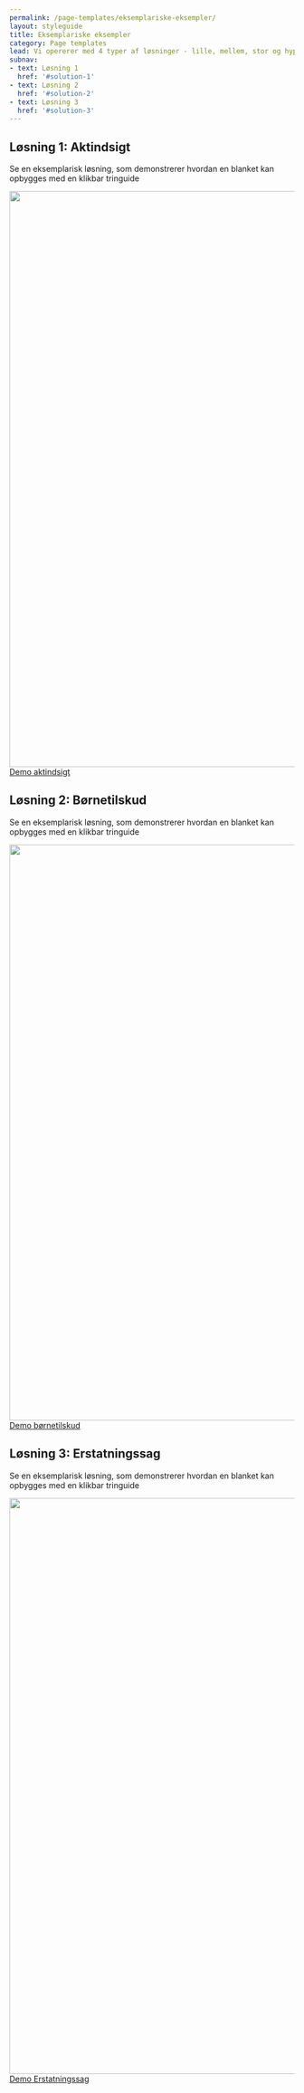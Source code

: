 ```yaml
---
permalink: /page-templates/eksemplariske-eksempler/
layout: styleguide
title: Eksemplariske eksempler
category: Page templates
lead: Vi opererer med 4 typer af løsninger - lille, mellem, stor og hyper. I den endelige guide skal der på denne side vises eksempler for hvordan styleguiden er anvendt til at bygge alt lige fra den simpleste blanket til store offentlige portaler. Nedenfor ser i hvordan US Web Design Standards har vist en Landing page og en Documentation page.
subnav:
- text: Løsning 1
  href: '#solution-1'
- text: Løsning 2
  href: '#solution-2'
- text: Løsning 3
  href: '#solution-3'
---
```


<h2 class="heading" id="solution-1">Løsning 1: Aktindsigt</h2>
<p>Se en eksemplarisk løsning, som demonstrerer hvordan en blanket kan opbygges med en klikbar tringuide</p>
<a href="{{ site.baseurl }}/pages/page-templates/aktindsigt/aktindsigt-1"><img src="{{ site.baseurl }}/img/examples_pages/aktindsigt.PNG" style="max-width: 100%; width: 1018px"></a>
<a class="button button-secondary mt-5" href="{{ site.baseurl }}/pages/page-templates/aktindsigt/aktindsigt-1">Demo aktindsigt</a>
 
<!-- {% include code/accordion.html component="example-aktindsigt-page-1" %} -->

<h2 class="heading" id="solution-2">Løsning 2: Børnetilskud</h2>
<p>Se en eksemplarisk løsning, som demonstrerer hvordan en blanket kan opbygges med en klikbar tringuide</p>
<a href="{{ site.baseurl }}/pages/page-templates/boernetilskud/boernetilskud-oversigt"><img src="{{ site.baseurl }}/img/examples_pages/boernetilskud.png" style="max-width: 100%; width: 1018px"></a>
<a class="button button-secondary mt-5" href="{{ site.baseurl }}/pages/page-templates/boernetilskud/boernetilskud-oversigt">Demo børnetilskud</a>

<!-- {% include code/accordion.html component="example-aes-page-1" %} -->
 
<h2 class="heading" id="solution-3">Løsning 3: Erstatningssag</h2>
<p>Se en eksemplarisk løsning, som demonstrerer hvordan en blanket kan opbygges med en klikbar tringuide</p>
<a href="{{ site.baseurl }}/pages/page-templates/AES-erstatningssag/aes-1"><img src="{{ site.baseurl }}/img/examples_pages/erstatningssag.png" style="max-width: 100%; width: 1018px"></a>
<a class="button button-secondary mt-5" href="{{ site.baseurl }}/pages/page-templates/AES-erstatningssag/aes-1">Demo Erstatningssag</a>


<!-- {% include code/accordion.html component="example-boernetilskud-ansoegning-1" %} -->

<!-- <h2 class="heading" id="hyper-blanket">Template: Den hyper løsning</h2>
<a href="http://qjma9y.axshare.com/#g=1&p=indberetning__kompleks__-_desktop"><img src="{{ site.baseurl }}/img/examples_pages/hyper.png" style="max-width: 100%; width: 1018px"></a>

{% include code/accordion.html component="template-landing" %} -->


<!-- {% include code/accordion.html component="template-landing" %} -->
